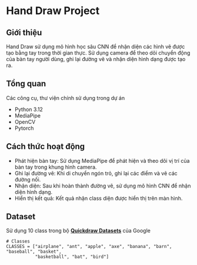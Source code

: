 # Hand Draw Project
## Giới thiệu
Hand Draw sử dụng mô hình học sâu CNN để nhận diện các hình vẽ được tạo bằng tay trong thời gian thực. Sử dụng camera để theo dõi chuyển động của bàn tay người dùng, ghi lại đường vẽ và nhận diện hình dạng được tạo ra.

## Tổng quan
Các công cụ, thư viện chính sử dụng trong dự án
- Python 3.12
- MediaPipe
- OpenCV
- Pytorch

## Cách thức hoạt động
- Phát hiện bàn tay: Sử dụng MediaPipe để phát hiện và theo dõi vị trí của bàn tay trong khung hình camera.
- Ghi lại đường vẽ: Khi di chuyển ngón trỏ, ghi lại các điểm và vẽ các đường nối.
- Nhận diện: Sau khi hoàn thành đường vẽ, sử dụng mô hình CNN để nhận diện hình dạng.
- Hiển thị kết quả: Kết quả nhận class diện được hiển thị trên màn hình.

## Dataset
Sử dụng 10 class trong bộ
[**Quickdraw Datasets**](https://quickdraw.withgoogle.com/data) của Google

```
# Classes
CLASSES = ["airplane", "ant", "apple", "axe", "banana", "barn", "baseball", "basket", 
           "basketball", "bat", "bird"]
```
